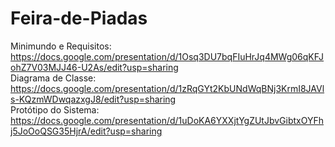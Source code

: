 # Feira-de-Piadas <br>

Minimundo e Requisitos: https://docs.google.com/presentation/d/1Osq3DU7bqFIuHrJq4MWg06qKFJohZ7V03MJJ46-U2As/edit?usp=sharing <br>
Diagrama de Classe: https://docs.google.com/presentation/d/1zRqGYt2KbUNdWqBNj3KrmI8JAVls-KQzmWDwqazxgJ8/edit?usp=sharing <br>
Protótipo do Sistema: https://docs.google.com/presentation/d/1uDoKA6YXXjtYgZUtJbvGibtxOYFhj5JoOoQSG35HjrA/edit?usp=sharing
